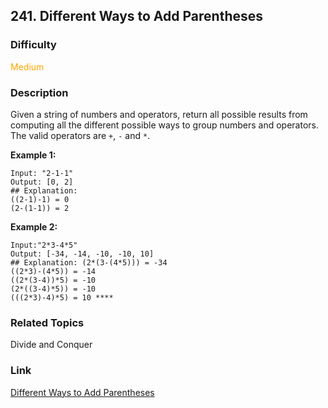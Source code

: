 ## 241. Different Ways to Add Parentheses
### Difficulty

 <font color=orange>Medium</font>

### Description

Given a string of numbers and operators, return all possible results from
computing all the different possible ways to group numbers and operators. The
valid operators are `+`, `-` and `*`.

**Example 1:**
            Input: "2-1-1"    Output: [0, 2]    ## Explanation:    ((2-1)-1) = 0     (2-(1-1)) = 2

**Example 2:**
            Input:"2*3-4*5"    Output: [-34, -14, -10, -10, 10]    ## Explanation: (2*(3-(4*5))) = -34     ((2*3)-(4*5)) = -14     ((2*(3-4))*5) = -10     (2*((3-4)*5)) = -10     (((2*3)-4)*5) = 10 ****


### Related Topics

Divide and Conquer


### Link
[Different Ways to Add Parentheses](https://leetcode.com/problems/different-ways-to-add-parentheses)
